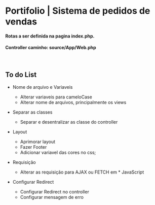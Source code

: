 # Portifolio | Sistema de pedidos de vendas

#### Rotas a ser definida na pagina index.php. 
#### Controller caminho:  source/App/Web.php 
&nbsp; 
## To do List

* Nome de arquivo e Variaveis
  * Alterar variaveis para cameloCase 
  * Alterar nome de arquivos, principalmente os views 
* Separar as classes
  * Separar e desentralizar as classe do controller

* Layout
  * Aprimorar layout
  * Fazer Footer
  * Adicionar variavel das cores no css;
* Requisição
  * Alterar as requisição para AJAX ou FETCH em * JavaScript
* Configurar Redirect
  * Configurar Redirect no controller
  * Configurar mensagem de erro


